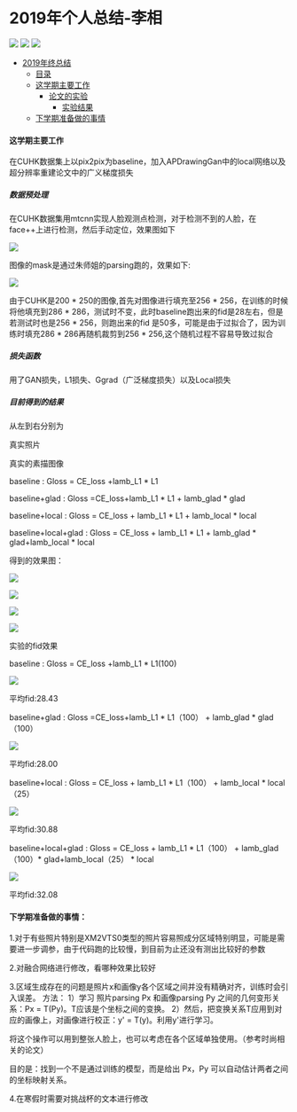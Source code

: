 <!--
 * @Description: 
 * @Author: shaonianruntu
 * @Github: 
 * @Date: 2020-01-17 10:54:53
 * @LastEditTime : 2020-01-23 16:03:12
 -->
# 2019年个人总结-李相

<a href="https://github.com/HDUMIL-Gao-Group"><img src="https://img.shields.io/badge/Organization-%20Gao%20Group%20@%20HDUMIL-blue"></img></a>
<a href="https://github.com/Ausiden"><img src="https://img.shields.io/badge/Auther-李相-yellow"></img></a>
<img src="https://img.shields.io/badge/Grade-研一-ff85c0"></img>

- [2019年终总结](#2019%e5%b9%b4%e7%bb%88%e6%80%bb%e7%bb%93)
  - [目录](#%e7%9b%ae%e5%bd%95)
  - [这学期主要工作](#%e4%b8%8a%e5%8d%8a%e5%b9%b4%e5%b7%a5%e4%bd%9c)
    - [论文的实验](#%e8%ae%ba%e6%96%87%e7%9a%84%e5%ae%9e%e9%aa%8c)
      - [实验结果](#%e5%ae%9e%e9%aa%8c%e7%bb%93%e6%9e%9c)
  - [下学期准备做的事情](#%e4%b8%8b%e5%8d%8a%e5%b9%b4%e5%b7%a5%e4%bd%9c)

#### 这学期主要工作

在CUHK数据集上以pix2pix为baseline，加入APDrawingGan中的local网络以及超分辨率重建论文中的广义梯度损失

##### 数据预处理

在CUHK数据集用mtcnn实现人脸观测点检测，对于检测不到的人脸，在face++上进行检测，然后手动定位，效果图如下

![](https://github.com/HDUMIL-Gao-Group/Report/blob/master/2019S2Summary/dln-assets/1.png )

图像的mask是通过朱师姐的parsing跑的，效果如下:

![](https://github.com/HDUMIL-Gao-Group/Report/blob/master/2019S2Summary/dln-assets/2.jpg)



由于CUHK是200 * 250的图像,首先对图像进行填充至256 * 256，在训练的时候将他填充到286 * 286，测试时不变，此时baseline跑出来的fid是28左右，但是若测试时也是256 * 256，则跑出来的fid 是50多，可能是由于过拟合了，因为训练时填充286 * 286再随机裁剪到256 * 256,这个随机过程不容易导致过拟合

##### 损失函数

用了GAN损失，L1损失、Ggrad（广泛梯度损失）以及Local损失

##### 目前得到的结果

从左到右分别为

真实照片

真实的素描图像

baseline  : Gloss = CE_loss +lamb_L1 *  L1

baseline+glad : Gloss =CE_loss+lamb_L1 * L1 + lamb_glad * glad

baseline+local : Gloss = CE_loss + lamb_L1 * L1 + lamb_local * local

baseline+local+glad : Gloss = CE_loss + lamb_L1 * L1 +  lamb_glad * glad+lamb_local * local

得到的效果图：

![](https://github.com/HDUMIL-Gao-Group/Report/blob/master/2019S2Summary/dln-assets/3.jpg)

![](https://github.com/HDUMIL-Gao-Group/Report/blob/master/2019S2Summary/dln-assets/4.jpg)

![](https://github.com/HDUMIL-Gao-Group/Report/blob/master/2019S2Summary/dln-assets/5.jpg)

![](https://github.com/HDUMIL-Gao-Group/Report/blob/master/2019S2Summary/dln-assets/6.jpg)

实验的fid效果

baseline  : Gloss = CE_loss +lamb_L1 *  L1(100)

![](https://github.com/HDUMIL-Gao-Group/Report/blob/master/2019S2Summary/dln-assets/7.png)

平均fid:28.43

baseline+glad : Gloss =CE_loss+lamb_L1 * L1（100） + lamb_glad * glad（100）

![](https://github.com/HDUMIL-Gao-Group/Report/blob/master/2019S2Summary/dln-assets/8.png)

平均fid:28.00

baseline+local : Gloss = CE_loss + lamb_L1 * L1（100） + lamb_local * local（25）

![](https://github.com/HDUMIL-Gao-Group/Report/blob/master/2019S2Summary/dln-assets/9.png)

平均fid:30.88

baseline+local+glad : Gloss = CE_loss + lamb_L1 * L1（100） +  lamb_glad（100）* glad+lamb_local（25） * local

![](https://github.com/HDUMIL-Gao-Group/Report/blob/master/2019S2Summary/dln-assets/10.png)

平均fid:32.08

#### 下学期准备做的事情：

1.对于有些照片特别是XM2VTS0类型的照片容易照成分区域特别明显，可能是需要进一步调参，由于代码跑的比较慢，到目前为止还没有测出比较好的参数

2.对融合网络进行修改，看哪种效果比较好

3.区域生成存在的问题是照片x和画像y各个区域之间并没有精确对齐，训练时会引入误差。
方法：
1）学习 照片parsing Px 和画像parsing Py 之间的几何变形关系：Px = T(Py)。T应该是个坐标之间的变换。
2）然后，把变换关系T应用到对应的画像上，对画像进行校正：y' = T(y)。利用y'进行学习。

将这个操作可以用到整张人脸上，也可以考虑在各个区域单独使用。（参考时尚相关的论文）

目的是：找到一个不是通过训练的模型，而是给出 Px，Py 可以自动估计两者之间的坐标映射关系。

4.在寒假时需要对挑战杯的文本进行修改



